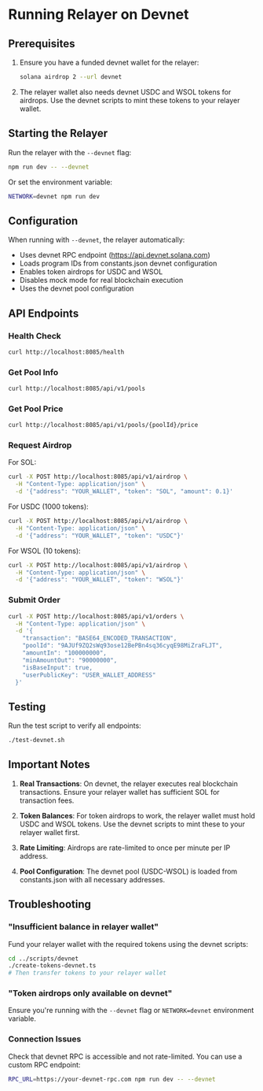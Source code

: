 # Running Relayer on Devnet

## Prerequisites

1. Ensure you have a funded devnet wallet for the relayer:
   ```bash
   solana airdrop 2 --url devnet
   ```

2. The relayer wallet also needs devnet USDC and WSOL tokens for airdrops. Use the devnet scripts to mint these tokens to your relayer wallet.

## Starting the Relayer

Run the relayer with the `--devnet` flag:

```bash
npm run dev -- --devnet
```

Or set the environment variable:

```bash
NETWORK=devnet npm run dev
```

## Configuration

When running with `--devnet`, the relayer automatically:

- Uses devnet RPC endpoint (https://api.devnet.solana.com)
- Loads program IDs from constants.json devnet configuration
- Enables token airdrops for USDC and WSOL
- Disables mock mode for real blockchain execution
- Uses the devnet pool configuration

## API Endpoints

### Health Check
```bash
curl http://localhost:8085/health
```

### Get Pool Info
```bash
curl http://localhost:8085/api/v1/pools
```

### Get Pool Price
```bash
curl http://localhost:8085/api/v1/pools/{poolId}/price
```

### Request Airdrop

For SOL:
```bash
curl -X POST http://localhost:8085/api/v1/airdrop \
  -H "Content-Type: application/json" \
  -d '{"address": "YOUR_WALLET", "token": "SOL", "amount": 0.1}'
```

For USDC (1000 tokens):
```bash
curl -X POST http://localhost:8085/api/v1/airdrop \
  -H "Content-Type: application/json" \
  -d '{"address": "YOUR_WALLET", "token": "USDC"}'
```

For WSOL (10 tokens):
```bash
curl -X POST http://localhost:8085/api/v1/airdrop \
  -H "Content-Type: application/json" \
  -d '{"address": "YOUR_WALLET", "token": "WSOL"}'
```

### Submit Order

```bash
curl -X POST http://localhost:8085/api/v1/orders \
  -H "Content-Type: application/json" \
  -d '{
    "transaction": "BASE64_ENCODED_TRANSACTION",
    "poolId": "9AJUf9ZQ2sWq93ose12BePBn4sq36cyqE98MiZraFLJT",
    "amountIn": "100000000",
    "minAmountOut": "90000000",
    "isBaseInput": true,
    "userPublicKey": "USER_WALLET_ADDRESS"
  }'
```

## Testing

Run the test script to verify all endpoints:

```bash
./test-devnet.sh
```

## Important Notes

1. **Real Transactions**: On devnet, the relayer executes real blockchain transactions. Ensure your relayer wallet has sufficient SOL for transaction fees.

2. **Token Balances**: For token airdrops to work, the relayer wallet must hold USDC and WSOL tokens. Use the devnet scripts to mint these to your relayer wallet first.

3. **Rate Limiting**: Airdrops are rate-limited to once per minute per IP address.

4. **Pool Configuration**: The devnet pool (USDC-WSOL) is loaded from constants.json with all necessary addresses.

## Troubleshooting

### "Insufficient balance in relayer wallet"
Fund your relayer wallet with the required tokens using the devnet scripts:
```bash
cd ../scripts/devnet
./create-tokens-devnet.ts
# Then transfer tokens to your relayer wallet
```

### "Token airdrops only available on devnet"
Ensure you're running with the `--devnet` flag or `NETWORK=devnet` environment variable.

### Connection Issues
Check that devnet RPC is accessible and not rate-limited. You can use a custom RPC endpoint:
```bash
RPC_URL=https://your-devnet-rpc.com npm run dev -- --devnet
```